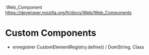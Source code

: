 :Web_Component
https://developer.mozilla.org/fr/docs/Web/Web_Components


# Custom Components
- enregistrer
CustomElementRegistry.define() / DomString, Class
